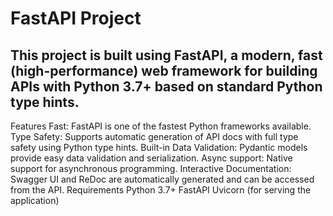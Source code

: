 # FastAPI Project
## This project is built using FastAPI, a modern, fast (high-performance) web framework for building APIs with Python 3.7+ based on standard Python type hints.

Features
Fast: FastAPI is one of the fastest Python frameworks available.
Type Safety: Supports automatic generation of API docs with full type safety using Python type hints.
Built-in Data Validation: Pydantic models provide easy data validation and serialization.
Async support: Native support for asynchronous programming.
Interactive Documentation: Swagger UI and ReDoc are automatically generated and can be accessed from the API.
Requirements
Python 3.7+
FastAPI
Uvicorn (for serving the application)

